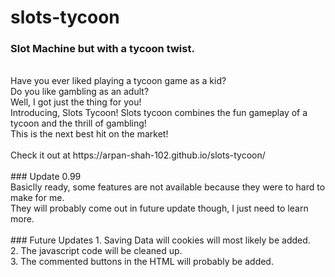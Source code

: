 # slots-tycoon
### Slot Machine but with a tycoon twist.
<br/>
Have you ever liked playing a tycoon game as a kid? <br/>
Do you like gambling as an adult? <br/>
Well, I got just the thing for you! <br/>
Introducing, Slots Tycoon! Slots tycoon combines the fun gameplay of a tycoon and the thrill of gambling! <br/>
This is the next best hit on the market! <br/>
<br/>
Check it out at https://arpan-shah-102.github.io/slots-tycoon/ <br/>
<br/>
### Update 0.99
<br/>
Basiclly ready, some features are not available because they were to hard to make for me. <br/>
They will probably come out in future update though, I just need to learn more. <br/>
<br/>
### Future Updates
1. Saving Data will cookies will most likely be added. <br/>
2. The javascript code will be cleaned up. <br/>
3. The commented buttons in the HTML will probably be added. <br/>
